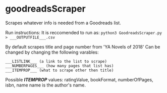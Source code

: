 # goodreadsScraper
Scrapes whatever info is needed from a Goodreads list.

Run instructions:
It is reccomended to run as:
```python3 GoodreadsScraper.py > ___OUTPUTFILE___.csv```

By default scrapes title and page number from 'YA Novels of 2018'
Can be changed by changing the following varables:
```
___LISTLINK___ (a link to the list to scrape)
___NUMBERPAGES___ (how many pages that list has)
___ITEMPROP___ (what to scrape other then title)
```
    
Possible ___ITEMPROP___ values: ratingValue, bookFormat, numberOfPages, isbn, name
name is the author's name.
